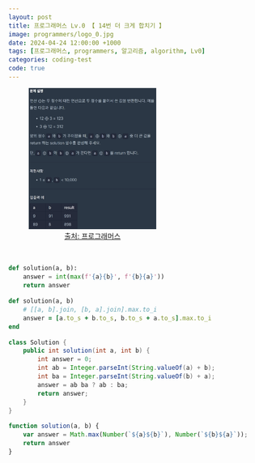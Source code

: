 ```yaml
---
layout: post
title: 프로그래머스 Lv.0 【 14번 더 크게 합치기 】
image: programmers/logo_0.jpg
date: 2024-04-24 12:00:00 +1000
tags: [프로그래머스, programmers, 알고리즘, algorithm, Lv0]
categories: coding-test
code: true
---
```

<figure style="width: 50%; text-align: center;">
    <img src="/assets/programmers/programmers014.jpg">
    <figcaption><a href="https://school.programmers.co.kr/learn/courses/30/lessons/181939">출처: 프로그래머스</a></figcaption>
</figure>

<br>

```python
def solution(a, b):
    answer = int(max(f'{a}{b}', f'{b}{a}'))
    return answer
```

```ruby
def solution(a, b)
    # [[a, b].join, [b, a].join].max.to_i
    answer = [a.to_s + b.to_s, b.to_s + a.to_s].max.to_i
end
```

```java
class Solution {
    public int solution(int a, int b) {
        int answer = 0;
        int ab = Integer.parseInt(String.valueOf(a) + b);
        int ba = Integer.parseInt(String.valueOf(b) + a);
        answer = ab ba ? ab : ba;
        return answer;
    }
}
```

```javascript
function solution(a, b) {
    var answer = Math.max(Number(`${a}${b}`), Number(`${b}${a}`));
    return answer
}
```